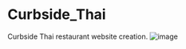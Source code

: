# Curbside_Thai
Curbside Thai restaurant website creation.
![image](https://github.com/hqrafena/Curbside_Thai/assets/90922517/bffccf3c-21b5-42a4-87fe-66433fb72bd6)

